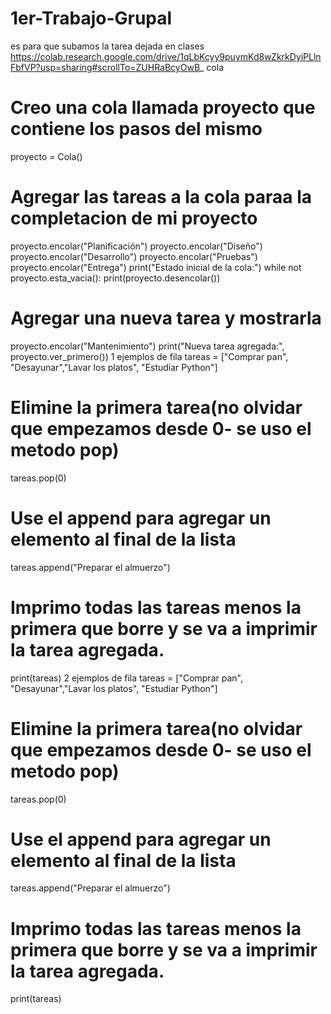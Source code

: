 # 1er-Trabajo-Grupal
es para que subamos la tarea dejada en clases
https://colab.research.google.com/drive/1qLbKcyy9puymKd8wZkrkDyiPLlnFbfVP?usp=sharing#scrollTo=ZUHRaBcyOwB_
cola
# Creo una cola llamada proyecto que contiene los pasos del mismo
proyecto = Cola()
# Agregar las tareas a la cola paraa la completacion de mi proyecto
proyecto.encolar("Planificación")
proyecto.encolar("Diseño")
proyecto.encolar("Desarrollo")
proyecto.encolar("Pruebas")
proyecto.encolar("Entrega")
print("Estado inicial de la cola:")
while not proyecto.esta_vacia():
    print(proyecto.desencolar())

# Agregar una nueva tarea y mostrarla
proyecto.encolar("Mantenimiento")
print("Nueva tarea agregada:", proyecto.ver_primero())
1 ejemplos de fila
tareas = ["Comprar pan", "Desayunar","Lavar los platos", "Estudiar Python"]

# Elimine la primera tarea(no olvidar que empezamos desde 0- se uso el metodo pop)
tareas.pop(0)

# Use el append para agregar un elemento al final de la lista
tareas.append("Preparar el almuerzo")

# Imprimo todas las tareas menos la primera que borre y se va a imprimir la tarea agregada.
print(tareas)
2 ejemplos de fila
tareas = ["Comprar pan", "Desayunar","Lavar los platos", "Estudiar Python"]

# Elimine la primera tarea(no olvidar que empezamos desde 0- se uso el metodo pop)
tareas.pop(0)

# Use el append para agregar un elemento al final de la lista
tareas.append("Preparar el almuerzo")

# Imprimo todas las tareas menos la primera que borre y se va a imprimir la tarea agregada.
print(tareas)
